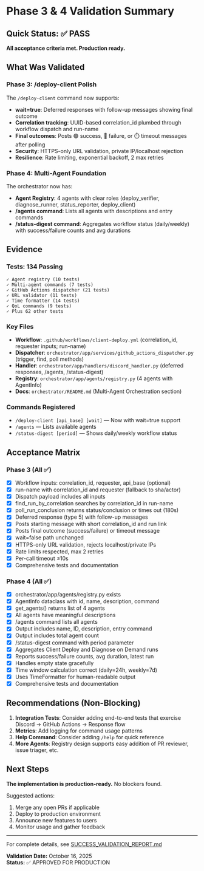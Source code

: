 # Phase 3 & 4 Validation Summary

## Quick Status: ✅ PASS

**All acceptance criteria met. Production ready.**

## What Was Validated

### Phase 3: /deploy-client Polish
The `/deploy-client` command now supports:
- **wait=true**: Deferred responses with follow-up messages showing final outcome
- **Correlation tracking**: UUID-based correlation_id plumbed through workflow dispatch and run-name
- **Final outcomes**: Posts 🟢 success, 🔴 failure, or ⏱️ timeout messages after polling
- **Security**: HTTPS-only URL validation, private IP/localhost rejection
- **Resilience**: Rate limiting, exponential backoff, 2 max retries

### Phase 4: Multi-Agent Foundation
The orchestrator now has:
- **Agent Registry**: 4 agents with clear roles (deploy_verifier, diagnose_runner, status_reporter, deploy_client)
- **/agents command**: Lists all agents with descriptions and entry commands
- **/status-digest command**: Aggregates workflow status (daily/weekly) with success/failure counts and avg durations

## Evidence

### Tests: 134 Passing
```
✓ Agent registry (10 tests)
✓ Multi-agent commands (7 tests)
✓ GitHub Actions dispatcher (21 tests)
✓ URL validator (11 tests)
✓ Time formatter (14 tests)
✓ QoL commands (9 tests)
✓ Plus 62 other tests
```

### Key Files
- **Workflow**: `.github/workflows/client-deploy.yml` (correlation_id, requester inputs; run-name)
- **Dispatcher**: `orchestrator/app/services/github_actions_dispatcher.py` (trigger, find, poll methods)
- **Handler**: `orchestrator/app/handlers/discord_handler.py` (deferred responses, /agents, /status-digest)
- **Registry**: `orchestrator/app/agents/registry.py` (4 agents with AgentInfo)
- **Docs**: `orchestrator/README.md` (Multi-Agent Orchestration section)

### Commands Registered
- `/deploy-client [api_base] [wait]` — Now with wait=true support
- `/agents` — Lists available agents
- `/status-digest [period]` — Shows daily/weekly workflow status

## Acceptance Matrix

### Phase 3 (All ✅)
- [x] Workflow inputs: correlation_id, requester, api_base (optional)
- [x] run-name with correlation_id and requester (fallback to sha/actor)
- [x] Dispatch payload includes all inputs
- [x] find_run_by_correlation searches by correlation_id in run-name
- [x] poll_run_conclusion returns status/conclusion or times out (180s)
- [x] Deferred response (type 5) with follow-up messages
- [x] Posts starting message with short correlation_id and run link
- [x] Posts final outcome (success/failure) or timeout message
- [x] wait=false path unchanged
- [x] HTTPS-only URL validation, rejects localhost/private IPs
- [x] Rate limits respected, max 2 retries
- [x] Per-call timeout ≤10s
- [x] Comprehensive tests and documentation

### Phase 4 (All ✅)
- [x] orchestrator/app/agents/registry.py exists
- [x] AgentInfo dataclass with id, name, description, command
- [x] get_agents() returns list of 4 agents
- [x] All agents have meaningful descriptions
- [x] /agents command lists all agents
- [x] Output includes name, ID, description, entry command
- [x] Output includes total agent count
- [x] /status-digest command with period parameter
- [x] Aggregates Client Deploy and Diagnose on Demand runs
- [x] Reports success/failure counts, avg duration, latest run
- [x] Handles empty state gracefully
- [x] Time window calculation correct (daily=24h, weekly=7d)
- [x] Uses TimeFormatter for human-readable output
- [x] Comprehensive tests and documentation

## Recommendations (Non-Blocking)

1. **Integration Tests**: Consider adding end-to-end tests that exercise Discord → GitHub Actions → Response flow
2. **Metrics**: Add logging for command usage patterns
3. **Help Command**: Consider adding `/help` for quick reference
4. **More Agents**: Registry design supports easy addition of PR reviewer, issue triager, etc.

## Next Steps

**The implementation is production-ready.** No blockers found.

Suggested actions:
1. Merge any open PRs if applicable
2. Deploy to production environment
3. Announce new features to users
4. Monitor usage and gather feedback

---

For complete details, see [SUCCESS_VALIDATION_REPORT.md](SUCCESS_VALIDATION_REPORT.md)

**Validation Date:** October 16, 2025  
**Status:** ✅ APPROVED FOR PRODUCTION
